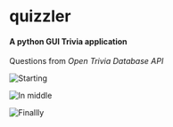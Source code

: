 # quizzler
#### A python GUI Trivia application
Questions from _Open Trivia Database API_

![Starting](https://user-images.githubusercontent.com/60225218/144909728-7c75911d-2b61-41e1-ad18-23e63b5b19b8.png)

![In middle](https://user-images.githubusercontent.com/60225218/144909759-06acfc2b-7587-441a-b661-ab1f9c9cd352.png)

![Finallly](https://user-images.githubusercontent.com/60225218/144909770-44dc2cb2-18a2-4aba-a582-54644160a548.png)
